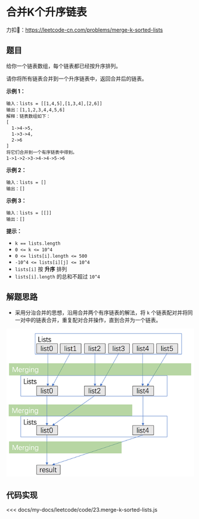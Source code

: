 # 合并K个升序链表

力扣🔗：<https://leetcode-cn.com/problems/merge-k-sorted-lists>

## 题目

给你一个链表数组，每个链表都已经按升序排列。

请你将所有链表合并到一个升序链表中，返回合并后的链表。

**示例 1：**
  
    输入：lists = [[1,4,5],[1,3,4],[2,6]]
    输出：[1,1,2,3,4,4,5,6]
    解释：链表数组如下：
    [
      1->4->5,
      1->3->4,
      2->6
    ]
    将它们合并到一个有序链表中得到。
    1->1->2->3->4->4->5->6

**示例 2：**
  
    输入：lists = []
    输出：[]

**示例 3：**
  
    输入：lists = [[]]
    输出：[]

**提示：**

* `k == lists.length`
* `0 <= k <= 10^4`
* `0 <= lists[i].length <= 500`
* `-10^4 <= lists[i][j] <= 10^4`
* `lists[i]` 按 **升序** 排列
* `lists[i].length` 的总和不超过 `10^4`

## 解题思路

* 采用分治合并的思想，沿用合并两个有序链表的解法，将 `k` 个链表配对并将同一对中的链表合并，重复配对合并操作，直到合并为一个链表。

![MergeKSortedLists](./images/merge-k-sorted-lists.png)

## 代码实现

<<< docs/my-docs/leetcode/code/23.merge-k-sorted-lists.js
